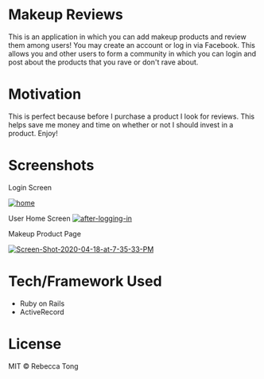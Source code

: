 # Makeup Reviews

This is an application in which you can add makeup products and review them among users! You may create an account or log in via Facebook. This allows you and other users to form a community in which you can login and post about the products that you rave or don't rave about.

# Motivation
 This is perfect because before I purchase a product I look for reviews. This helps save me money and time on whether or not I should invest in a product. Enjoy!

# Screenshots

Login Screen

<a href="https://ibb.co/WBbTN9b"><img src="https://i.ibb.co/tY7dwf7/home.png" alt="home" border="0"></a>


User Home Screen
<a href="https://ibb.co/d2QbrKd"><img src="https://i.ibb.co/NjL1sY8/after-logging-in.png" alt="after-logging-in" border="0"></a>

Makeup Product Page

<a href="https://ibb.co/VHyRdJX"><img src="https://i.ibb.co/5YDmdGq/Screen-Shot-2020-04-18-at-7-35-33-PM.png" alt="Screen-Shot-2020-04-18-at-7-35-33-PM" border="0"></a>

# Tech/Framework Used
- Ruby on Rails
- ActiveRecord


# License
MIT © Rebecca Tong

